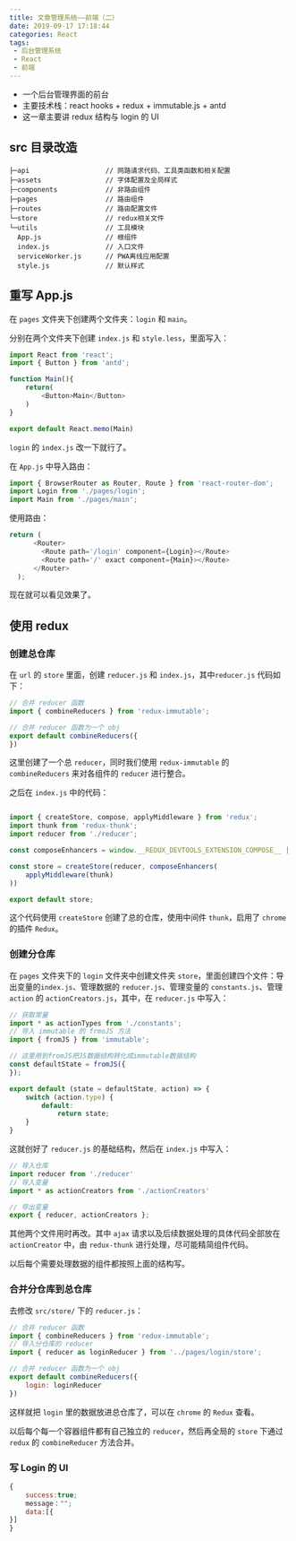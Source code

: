 ```yaml
---
title: 文章管理系统——前端（二）
date: 2019-09-17 17:18:44
categories: React
tags:
 - 后台管理系统
 - React
 - 前端
---
```


- 一个后台管理界面的前台
- 主要技术栈：react hooks + redux + immutable.js + antd
- 这一章主要讲 redux 结构与 login 的 UI

<!--more-->

## src **目录改造**

```
├─api                   // 网路请求代码、工具类函数和相关配置
├─assets                // 字体配置及全局样式
├─components            // 非路由组件
├─pages                 // 路由组件
├─routes                // 路由配置文件
└─store                 // redux相关文件
└─utils                 // 工具模块
  App.js                // 根组件
  index.js              // 入口文件
  serviceWorker.js      // PWA离线应用配置
  style.js              // 默认样式
```

## 重写 App.js

在 `pages` 文件夹下创建两个文件夹：`login` 和 `main`。

分别在两个文件夹下创建 `index.js` 和 `style.less`，里面写入：

```js
import React from 'react';
import { Button } from 'antd';

function Main(){
    return(
        <Button>Main</Button>
    )
}

export default React.memo(Main)
```

`login` 的 `index.js` 改一下就行了。

在 `App.js` 中导入路由：

```js
import { BrowserRouter as Router, Route } from 'react-router-dom';
import Login from './pages/login';
import Main from './pages/main';
```

使用路由：

```js
return (
      <Router>
        <Route path='/login' component={Login}></Route>
        <Route path='/' exact component={Main}></Route>
      </Router>
  );
```

现在就可以看见效果了。

## 使用 redux

### 创建总仓库

在 `url` 的 `store` 里面，创建 `reducer.js` 和 `index.js`，其中`reducer.js` 代码如下：

```js
// 合并 reducer 函数
import { combineReducers } from 'redux-immutable';

// 合并 reducer 函数为一个 obj
export default combineReducers({
})
```

这里创建了一个总 `reducer`，同时我们使用 `redux-immutable` 的 `combineReducers` 来对各组件的 `reducer` 进行整合。

之后在 `index.js` 中的代码：

```js

import { createStore, compose, applyMiddleware } from 'redux';
import thunk from 'redux-thunk';
import reducer from './reducer';

const composeEnhancers = window.__REDUX_DEVTOOLS_EXTENSION_COMPOSE__ || compose;

const store = createStore(reducer, composeEnhancers(
    applyMiddleware(thunk)
))

export default store;
```

这个代码使用 `createStore` 创建了总的仓库，使用中间件 `thunk`，启用了 `chrome` 的插件 `Redux`。

### 创建分仓库

在 `pages` 文件夹下的 `login` 文件夹中创建文件夹 `store`，里面创建四个文件：导出变量的`index.js`、管理数据的 `reducer.js`、管理变量的 `constants.js`、管理 `action` 的 `actionCreators.js`，其中，在 `reducer.js` 中写入：

```js
// 获取常量
import * as actionTypes from './constants';
// 导入 immutable 的 frmoJS 方法
import { fromJS } from 'immutable';

// 这里用到fromJS把JS数据结构转化成immutable数据结构
const defaultState = fromJS({
});

export default (state = defaultState, action) => {
    switch (action.type) {
        default:
            return state;
    }
}
```

这就创好了 `reducer.js` 的基础结构，然后在 `index.js` 中写入：

```js
// 导入仓库
import reducer from './reducer'
// 导入变量
import * as actionCreators from './actionCreators'

// 导出变量
export { reducer, actionCreators };
```

其他两个文件用时再改。其中 `ajax` 请求以及后续数据处理的具体代码全部放在 `actionCreator` 中，由 `redux-thunk` 进行处理，尽可能精简组件代码。

以后每个需要处理数据的组件都按照上面的结构写。

### 合并分仓库到总仓库

去修改 `src/store/` 下的 `reducer.js`：

```js
// 合并 reducer 函数
import { combineReducers } from 'redux-immutable';
// 导入分仓库的 reducer
import { reducer as loginReducer } from '../pages/login/store';

// 合并 reducer 函数为一个 obj
export default combineReducers({
    login: loginReducer
})
```

这样就把 `login` 里的数据放进总仓库了，可以在 `chrome` 的 `Redux` 查看。

以后每个每一个容器组件都有自己独立的 `reducer`，然后再全局的 `store` 下通过 `redux` 的 `combineReducer` 方法合并。

### 写 Login 的 UI

```js
{
    success:true;
    message："";
    data:[{
}]
}
```

